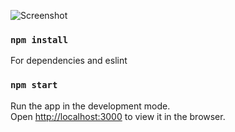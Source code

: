 ![Screenshot](https://github.com/wassef911/Cloth-Store/blob/master/src/assets/Screenshot.png?raw=true)

### `npm install`
For dependencies and eslint <br />


### `npm start`
Run the app in the development mode.<br />
Open [http://localhost:3000](http://localhost:3000) to view it in the browser.
